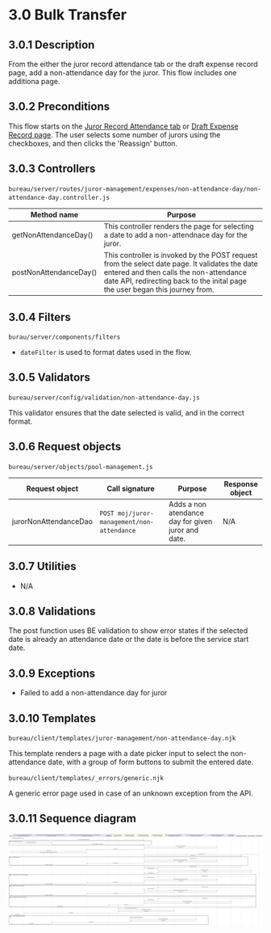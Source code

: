 # 3.0 Bulk Transfer
## 3.0.1 Description
From the either the juror record attendance tab or the draft expense record page, add a non-attendance day for the juror. This flow includes one additiona page. 

## 3.0.2 Preconditions
<!-- UPDATE THE LINKS IN THIS SECTION ONCE OTHER MD FILES COMPLETED. -->
This flow starts on the [Juror Record Attendance tab](../../juror-record/attendance) or [Draft Expense Record page](../../unpaid-attendance/expense-record/expense-record-draft). The user selects some number of jurors using the checkboxes, and then clicks the 'Reassign' button.

## 3.0.3 Controllers
`bureau/server/routes/juror-management/expenses/non-attendance-day/non-attendance-day.controller.js`

| Method name | Purpose |
|-|-|
| getNonAttendanceDay() | This controller renders the page for selecting a date to add a non-attendnace day for the juror. |
| postNonAttendanceDay() | This controller is invoked by the POST request from the select date page. It validates the date entered and then calls the non-attendance date API, redirecting back to the inital page the user began this journey from. |

## 3.0.4 Filters
`burau/server/components/filters`

* `dateFilter` is used to format dates used in the flow.

## 3.0.5 Validators
`bureau/server/config/validation/non-attendance-day.js`

This validator ensures that the date selected is valid, and in the correct format.

## 3.0.6 Request objects
`bureau/server/objects/pool-management.js`

| Request object | Call signature | Purpose | Response object |
|-|-|-|-|
| jurorNonAttendanceDao | `POST moj/juror-management/non-attendance` | Adds a non atendance day for given juror and date. | N/A |

## 3.0.7 Utilities
* N/A

## 3.0.8 Validations
The post function uses BE validation to show error states if the selected date is already an attendance date or the date is before the service start date.

## 3.0.9 Exceptions
* Failed to add a non-attendance day for juror

## 3.0.10 Templates

`bureau/client/templates/juror-management/non-attendance-day.njk` 

This template renders a page with a date picker input to select the non-attendance date, with a group of form buttons to submit the entered date.

`bureau/client/templates/_errors/generic.njk` 

A generic error page used in case of an unknown exception from the API.

## 3.0.11 Sequence diagram
![](/umls/add-non-attendance-day.svg)